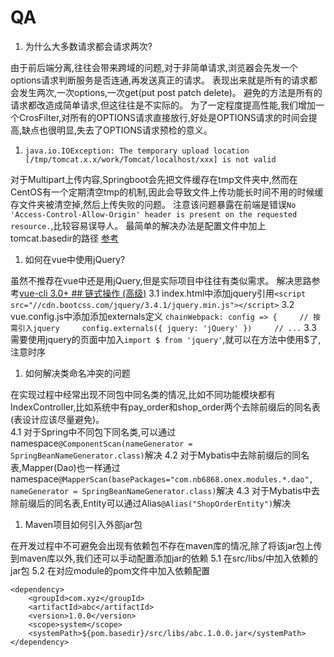 # QA

1. 为什么大多数请求都会请求两次?

由于前后端分离,往往会带来跨域的问题,对于非简单请求,浏览器会先发一个options请求判断服务是否连通,再发送真正的请求。 表现出来就是所有的请求都会发生两次,一次options,一次get\(put post patch delete\)。 避免的方法是所有的请求都改造成简单请求,但这往往是不实际的。 为了一定程度提高性能,我们增加一个CrosFilter,对所有的OPTIONS请求直接放行,好处是OPTIONS请求的时间会提高,缺点也很明显,失去了OPTIONS请求预检的意义。

1. `java.io.IOException: The temporary upload location [/tmp/tomcat.x.x/work/Tomcat/localhost/xxx] is not valid`

对于Multipart上传内容,Springboot会先把文件缓存在tmp文件夹中,然而在CentOS有一个定期清空tmp的机制,因此会导致文件上传功能长时间不用的时候缓存文件夹被清空掉,然后上传失败的问题。 注意该问题暴露在前端是错误`No 'Access-Control-Allow-Origin' header is present on the requested resource.`,比较容易误导人。 最简单的解决办法是配置文件中加上tomcat.basedir的路径 [参考](https://blog.csdn.net/qq_21383435/article/details/91891664)

1. 如何在vue中使用jQuery?

虽然不推荐在vue中还是用jQuery,但是实际项目中往往有类似需求。 解决思路参考[vue-cli 3.0+ \#\# 链式操作 \(高级\)](https://cli.vuejs.org/zh/guide/webpack.html#%E9%93%BE%E5%BC%8F%E6%93%8D%E4%BD%9C-%E9%AB%98%E7%BA%A7) 3.1 index.html中添加jquery引用`<script src="//cdn.bootcss.com/jquery/3.4.1/jquery.min.js"></script>` 3.2 vue.config.js中添加添加externals定义 `chainWebpack: config => {    
// 按需引入jquery    
config.externals({ jquery: 'jQuery' })    
// ...` 3.3 需要使用jquery的页面中加入`import $ from 'jquery'`,就可以在方法中使用$了,注意时序

1. 如何解决类命名冲突的问题    

在实现过程中经常出现不同包中同名类的情况,比如不同功能模块都有IndexController,比如系统中有pay\_order和shop\_order两个去除前缀后的同名表\(表设计应该尽量避免\)。  
4.1 对于Spring中不同包下同名类,可以通过namespace`@ComponentScan(nameGenerator = SpringBeanNameGenerator.class)`解决 4.2 对于Mybatis中去除前缀后的同名表,Mapper\(Dao\)也一样通过namespace`@MapperScan(basePackages="com.nb6868.onex.modules.*.dao", nameGenerator = SpringBeanNameGenerator.class)`解决 4.3 对于Mybatis中去除前缀后的同名表,Entity可以通过Alias`@Alias("ShopOrderEntity")`解决

1. Maven项目如何引入外部jar包

在开发过程中不可避免会出现有依赖包不存在maven库的情况,除了将该jar包上传到maven库以外,我们还可以手动配置添加jar的依赖 5.1 在src/libs/中加入依赖的jar包 5.2 在对应module的pom文件中加入依赖配置

```text
<dependency>
    <groupId>com.xyz</groupId>
    <artifactId>abc</artifactId>
    <version>1.0.0</version>
    <scope>system</scope>
    <systemPath>${pom.basedir}/src/libs/abc.1.0.0.jar</systemPath>
</dependency>
```

